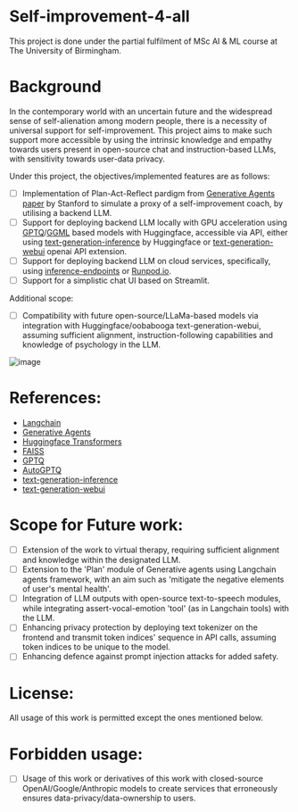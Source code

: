 # Self-improvement-4-all

This project is done under the partial fulfilment of MSc AI & ML course at The University of Birmingham.

# Background

In the contemporary world with an uncertain future and the widespread sense of self-alienation among modern people, there is a necessity of universal support for self-improvement. This project aims to make such support more accessible by using the intrinsic knowledge and empathy towards users present in open-source chat and instruction-based LLMs, with sensitivity towards user-data privacy.

Under this project, the objectives/implemented features are as follows:
- [ ] Implementation of Plan-Act-Reflect pardigm from [Generative Agents paper](https://arxiv.org/abs/2304.03442) by Stanford to simulate a proxy of a self-improvement coach, by utilising a backend LLM.
- [ ] Support for deploying backend LLM locally with GPU acceleration using [GPTQ](https://github.com/IST-DASLab/gptq)/[GGML](http://ggml.ai/) based models with Huggingface, accessible via API, either using [text-generation-inference](https://github.com/huggingface/text-generation-inference) by Huggingface or [text-generation-webui](https://github.com/oobabooga/text-generation-webui) openai API extension.
- [ ] Support for deploying backend LLM on cloud services, specifically, using [inference-endpoints](https://huggingface.co/inference-endpoints) or [Runpod.io](https://www.runpod.io/).
- [ ] Support for a simplistic chat UI based on Streamlit.

Additional scope:
- [ ] Compatibility with future open-source/LLaMa-based models via integration with Huggingface/oobabooga text-generation-webui, assuming sufficient alignment, instruction-following capabilities and knowledge of psychology in the LLM.

![image](https://github.com/tripathiarpan20/self-improvement-4all/assets/42506819/357013ba-1c94-4b17-8f07-e818dc74d87a)



# References:
- [Langchain](https://github.com/hwchase17/langchain)
- [Generative Agents](https://arxiv.org/abs/2304.03442)
- [Huggingface Transformers](https://github.com/huggingface/transformers)
- [FAISS](https://github.com/facebookresearch/faiss)
- [GPTQ](https://github.com/IST-DASLab/gptq)
- [AutoGPTQ](https://github.com/PanQiWei/AutoGPTQ)
- [text-generation-inference](https://github.com/huggingface/text-generation-inference)
- [text-generation-webui](https://github.com/oobabooga/text-generation-webui)


# Scope for Future work:
- [ ] Extension of the work to virtual therapy, requiring sufficient alignment and knowledge within the designated LLM.
- [ ] Extension to the 'Plan' module of Generative agents using Langchain agents framework, with an aim such as 'mitigate the negative elements of user's mental health'.
- [ ] Integration of LLM outputs with open-source text-to-speech modules, while integrating assert-vocal-emotion 'tool' (as in Langchain tools) with the LLM. 
- [ ] Enhancing privacy protection by deploying text tokenizer on the frontend and transmit token indices' sequence in API calls, assuming token indices to be unique to the model.
- [ ] Enhancing defence against prompt injection attacks for added safety.

# License:
All usage of this work is permitted except the ones mentioned below.

# Forbidden usage:
- [ ] Usage of this work or derivatives of this work with closed-source OpenAI/Google/Anthropic models to create services that erroneously ensures data-privacy/data-ownership to users.
